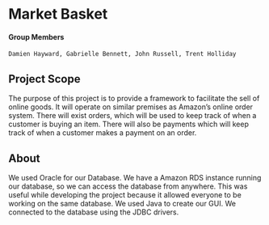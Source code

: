 # Market Basket
#### Group Members
    Damien Hayward, Gabrielle Bennett, John Russell, Trent Holliday
    
## Project Scope
The purpose of this project is to provide a framework to facilitate the sell of online goods. It will operate on similar premises as Amazon’s online order system. There will exist orders, which will be used to keep track of when a customer is buying an item. There will also be payments which will keep track of when a customer makes a payment on an order. 

## About
We used Oracle for our Database. We have a Amazon RDS instance running our database, so we can access the database from anywhere. This was useful while developing the project because it allowed everyone to be working on the same database.
We used Java to create our GUI. We connected to the database using the JDBC drivers.

